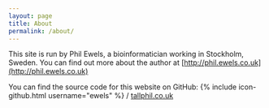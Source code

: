 ```yaml
---
layout: page
title: About
permalink: /about/
---
```


This site is run by Phil Ewels, a bioinformatician working in Stockholm,
Sweden. You can find out more about the author at
[http://phil.ewels.co.uk](http://phil.ewels.co.uk)

You can find the source code for this website on GitHub:
{% include icon-github.html username="ewels" %} /
[tallphil.co.uk](https://github.com/ewels/tallphil.co.uk)
